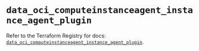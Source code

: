 # `data_oci_computeinstanceagent_instance_agent_plugin`

Refer to the Terraform Registry for docs: [`data_oci_computeinstanceagent_instance_agent_plugin`](https://registry.terraform.io/providers/oracle/oci/7.19.0/docs/data-sources/computeinstanceagent_instance_agent_plugin).
